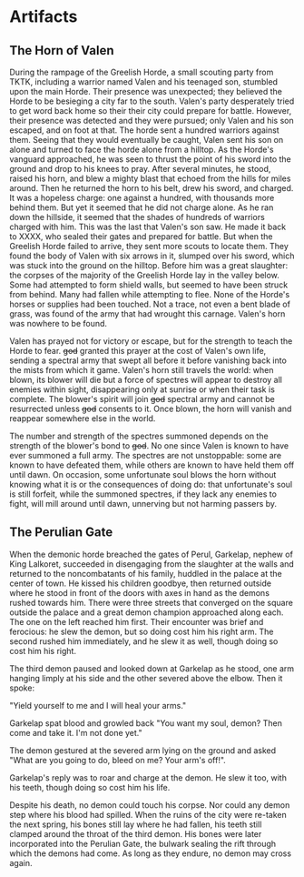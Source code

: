 # Artifacts

## The Horn of Valen

During the rampage of the Greelish Horde, a small scouting party from TKTK, including a warrior 
named Valen and his teenaged son, stumbled upon the main Horde.  Their presence was unexpected; 
they believed the Horde to be besieging a city far to the south.  Valen's party desperately tried 
to get word back home so their their city could prepare for battle.  However, their presence was 
detected and they were pursued; only Valen and his son escaped, and on foot at that.  The horde 
sent a hundred warriors against them.  Seeing that they would eventually be caught, Valen sent his 
son on alone and turned to face the horde alone from a hilltop.  As the Horde's vanguard 
approached, he was seen to thrust the point of his sword into the ground and drop to his knees to 
pray.  After several minutes, he stood, raised his horn, and blew a mighty blast that echoed from 
the hills for miles around.  Then he returned the horn to his belt, drew his sword, and charged. 
It was a hopeless charge: one against a hundred, with thousands more behind them.  But yet it 
seemed that he did not charge alone.  As he ran down the hillside, it seemed that the shades of 
hundreds of warriors charged with him.  This was the last that Valen's son saw.  He made it back 
to XXXX, who sealed their gates and prepared for battle.  But when the Greelish Horde failed to 
arrive, they sent more scouts to locate them.  They found the body of Valen with six arrows in it, 
slumped over his sword, which was stuck into the ground on the hilltop.  Before him was a great 
slaughter: the corpses of the majority of the Greelish Horde lay in the valley below.  Some had 
attempted to form shield walls, but seemed to have been struck from behind.  Many had fallen while 
attempting to flee.  None of the Horde's horses or supplies had been touched.  Not a trace, not 
even a bent blade of grass, was found of the army that had wrought this carnage.  Valen's horn was 
nowhere to be found.

Valen has prayed not for victory or escape, but for the strength to teach the Horde to fear. 
~~god~~ granted this prayer at the cost of Valen's own life, sending a spectral army that swept 
all before it before vanishing back into the mists from which it game.  Valen's horn still travels 
the world: when blown, its blower will die but a force of spectres will appear to destroy all 
enemies within sight, disappearing only at sunrise or when their task is complete.  The blower's 
spirit will join ~~god~~ spectral army and cannot be resurrected unless ~~god~~ consents to it. 
Once blown, the horn will vanish and reappear somewhere else in the world.

The number and strength of the spectres summoned depends on the strength of the blower's bond to 
~~god~~.  No one since Valen is known to have ever summoned a full army.  The spectres are not 
unstoppable: some are known to have defeated them, while others are known to have held them off 
until dawn.  On occasion, some unfortunate soul blows the horn without knowing what it is or the 
consequences of doing do: that unfortunate's soul is still forfeit, while the summoned spectres, 
if they lack any enemies to fight, will mill around until dawn, unnerving but not harming passers 
by.


## The Perulian Gate

When the demonic horde breached the gates of Perul, Garkelap, nephew of King Lalkoret, succeeded in 
disengaging from the slaughter at the walls and returned to the noncombatants of his family, 
huddled in the palace at the center of town.  He kissed his children goodbye, then returned outside 
where he stood in front of the doors with axes in hand as the demons rushed towards him.  There 
were three streets that converged on the square outside the palace and a great demon champion 
approached along each.  The one on the left reached him first.  Their encounter was brief and 
ferocious: he slew the demon, but so doing cost him his right arm.  The second rushed him 
immediately, and he slew it as well, though doing so cost him his right.

The third demon paused and looked down at Garkelap as he stood, one arm hanging limply at his side 
and the other severed above the elbow.  Then it spoke:

"Yield yourself to me and I will heal your arms."

Garkelap spat blood and growled back "You want my soul, demon?  Then come and take it.  I'm not 
done yet."

The demon gestured at the severed arm lying on the ground and asked "What are you going to do, 
bleed on me?  Your arm's off!".

Garkelap's reply was to roar and charge at the demon.  He slew it too, with his teeth, though doing 
so cost him his life.

Despite his death, no demon could touch his corpse.  Nor could any demon step where his blood had 
spilled.  When the ruins of the city were re-taken the next spring, his bones still lay where he 
had fallen, his teeth still clamped around the throat of the third demon.  His bones were later 
incorporated into the Perulian Gate, the bulwark sealing the rift through which the demons had 
come.  As long as they endure, no demon may cross again.

